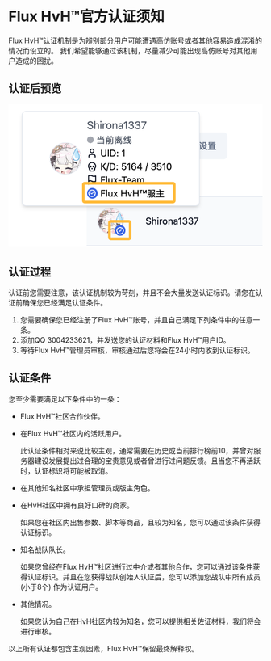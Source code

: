 # Flux HvH™官方认证须知

Flux HvH™认证机制是为辨别部分用户可能遭遇高仿账号或者其他容易造成混淆的情况而设立的。
我们希望能够通过该机制，尽量减少可能出现高仿账号对其他用户造成的困扰。

## 认证后预览

![user-verification.png](../assets/images/user-verification.png)

## 认证过程

认证前您需要注意，该认证机制较为苛刻，并且不会大量发送认证标识。请您在认证前确保您已经满足认证条件。

1. 您需要确保您已经注册了Flux HvH™账号，并且自己满足下列条件中的任意一条。
2. 添加QQ 3004233621，并发送您的认证材料和Flux HvH™用户ID。
3. 等待Flux HvH™管理员审核，审核通过后您将会在24小时内收到认证标识。

## 认证条件

您至少需要满足以下条件中的一条：

- Flux HvH™社区合作伙伴。
- 在Flux HvH™社区内的活跃用户。

    此认证条件相对来说比较主观，通常需要在历史或当前排行榜前10，并曾对服务器建设发展提出过合理的宝贵意见或者曾进行过问题反馈。且当您不再活跃时，认证标识将可能被取消。

- 在其他知名社区中承担管理员或版主角色。
- 在HvH社区中拥有良好口碑的商家。

    如果您在社区内出售参数、脚本等商品，且较为知名，您可以通过该条件获得认证标识。

- 知名战队队长。

    如果您曾经在Flux HvH™社区进行过中介或者其他合作，您可以通过该条件获得认证标识。并且在您获得战队创始人认证后，您可以添加您战队中所有成员 (小于8个) 作为认证用户。

- 其他情况。

    如果您认为自己在HvH社区内较为知名，您可以提供相关佐证材料，我们将会进行审核。

以上所有认证都包含主观因素，Flux HvH™保留最终解释权。